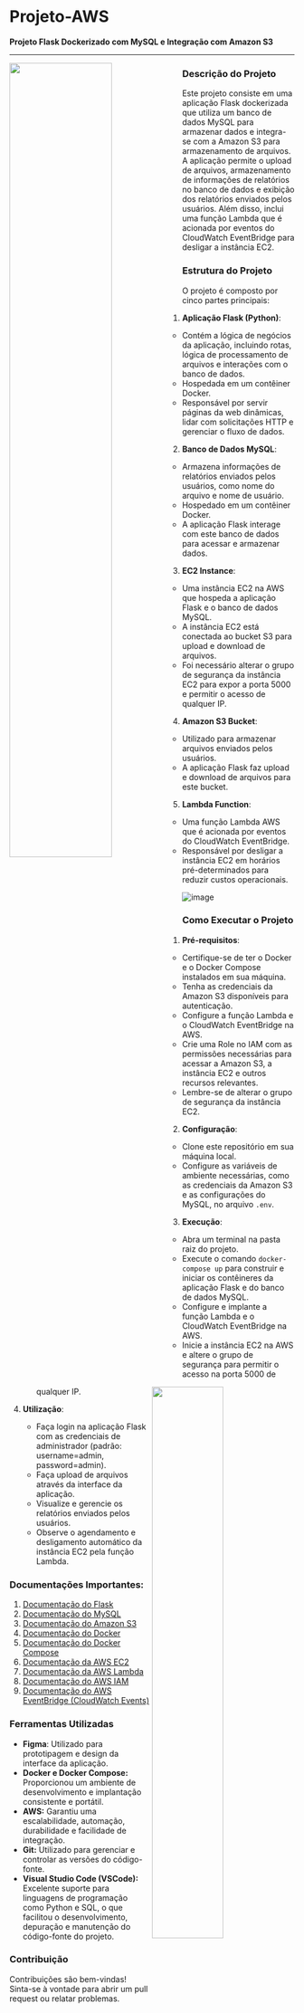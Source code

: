 # Projeto-AWS
**Projeto Flask Dockerizado com MySQL e Integração com Amazon S3**

---
<img align="left" src="https://github.com/BiancaMalta/Projeto-AWS/assets/92928037/c0d9e407-524b-4963-ade3-5c6aa7d5f58a" width="60%" heigh="100%">

### Descrição do Projeto
Este projeto consiste em uma aplicação Flask dockerizada que utiliza um banco de dados MySQL para armazenar dados e integra-se com a Amazon S3 para armazenamento de arquivos. A aplicação permite o upload de arquivos, armazenamento de informações de relatórios no banco de dados e exibição dos relatórios enviados pelos usuários. Além disso, inclui uma função Lambda que é acionada por eventos do CloudWatch EventBridge para desligar a instância EC2.

### Estrutura do Projeto
O projeto é composto por cinco partes principais:</br> 


<img align="right" src="https://github.com/BiancaMalta/Projeto-AWS/assets/92928037/c22f26a1-84b2-4f3b-b9ba-62fa3c012f59"  width="50%">

1. **Aplicação Flask (Python)**:
   - Contém a lógica de negócios da aplicação, incluindo rotas, lógica de processamento de arquivos e interações com o banco de dados.
   - Hospedada em um contêiner Docker.
   - Responsável por servir páginas da web dinâmicas, lidar com solicitações HTTP e gerenciar o fluxo de dados.

2. **Banco de Dados MySQL**:
   - Armazena informações de relatórios enviados pelos usuários, como nome do arquivo e nome de usuário.
   - Hospedado em um contêiner Docker.
   - A aplicação Flask interage com este banco de dados para acessar e armazenar dados.

3. **EC2 Instance**:
   - Uma instância EC2 na AWS que hospeda a aplicação Flask e o banco de dados MySQL.
   - A instância EC2 está conectada ao bucket S3 para upload e download de arquivos.
   - Foi necessário alterar o grupo de segurança da instância EC2 para expor a porta 5000 e permitir o acesso de qualquer IP.
     
4. **Amazon S3 Bucket**:
   - Utilizado para armazenar arquivos enviados pelos usuários.
   - A aplicação Flask faz upload e download de arquivos para este bucket.

5. **Lambda Function**:
   - Uma função Lambda AWS que é acionada por eventos do CloudWatch EventBridge.
   - Responsável por desligar a instância EC2 em horários pré-determinados para reduzir custos operacionais.

![image](https://github.com/BiancaMalta/Projeto-AWS/assets/92928037/d697855b-8287-44ad-8545-494220586ff7)




### Como Executar o Projeto

1. **Pré-requisitos**:
   - Certifique-se de ter o Docker e o Docker Compose instalados em sua máquina.
   - Tenha as credenciais da Amazon S3 disponíveis para autenticação.
   - Configure a função Lambda e o CloudWatch EventBridge na AWS.
   - Crie uma Role no IAM com as permissões necessárias para acessar a Amazon S3, a instância EC2 e outros recursos relevantes.
   - Lembre-se de alterar o grupo de segurança da instância EC2.

2. **Configuração**:
   - Clone este repositório em sua máquina local.
   - Configure as variáveis de ambiente necessárias, como as credenciais da Amazon S3 e as configurações do MySQL, no arquivo `.env`.

3. **Execução**:
   - Abra um terminal na pasta raiz do projeto.
   - Execute o comando `docker-compose up` para construir e iniciar os contêineres da aplicação Flask e do banco de dados MySQL.
   - Configure e implante a função Lambda e o CloudWatch EventBridge na AWS.
   - Inicie a instância EC2 na AWS e altere o grupo de segurança para permitir o acesso na porta 5000 de qualquer IP.

4. **Utilização**:
   - Faça login na aplicação Flask com as credenciais de administrador (padrão: username=admin, password=admin).
   - Faça upload de arquivos através da interface da aplicação.
   - Visualize e gerencie os relatórios enviados pelos usuários.
   - Observe o agendamento e desligamento automático da instância EC2 pela função Lambda.

### Documentações Importantes:

1. [Documentação do Flask](https://flask.palletsprojects.com/)
2. [Documentação do MySQL](https://dev.mysql.com/doc/)
3. [Documentação do Amazon S3](https://docs.aws.amazon.com/AmazonS3/latest/dev/Welcome.html)
4. [Documentação do Docker](https://docs.docker.com/)
5. [Documentação do Docker Compose](https://docs.docker.com/compose/)
6. [Documentação da AWS EC2](https://docs.aws.amazon.com/ec2/)
7. [Documentação da AWS Lambda](https://docs.aws.amazon.com/lambda/)
8. [Documentação do AWS IAM](https://docs.aws.amazon.com/IAM/latest/UserGuide/introduction.html)
9. [Documentação do AWS EventBridge (CloudWatch Events)](https://docs.aws.amazon.com/eventbridge/)

### Ferramentas Utilizadas
- **Figma**: Utilizado para prototipagem e design da interface da aplicação.
- **Docker e Docker Compose:** Proporcionou um ambiente de desenvolvimento e implantação consistente e portátil.
- **AWS:** Garantiu uma escalabilidade, automação, durabilidade e facilidade de integração.
- **Git:** Utilizado para gerenciar e controlar as versões do código-fonte.
- **Visual Studio Code (VSCode):** Excelente suporte para linguagens de programação como Python e SQL, o que facilitou o desenvolvimento, depuração e manutenção do código-fonte do projeto.

### Contribuição
Contribuições são bem-vindas! Sinta-se à vontade para abrir um pull request ou relatar problemas.

